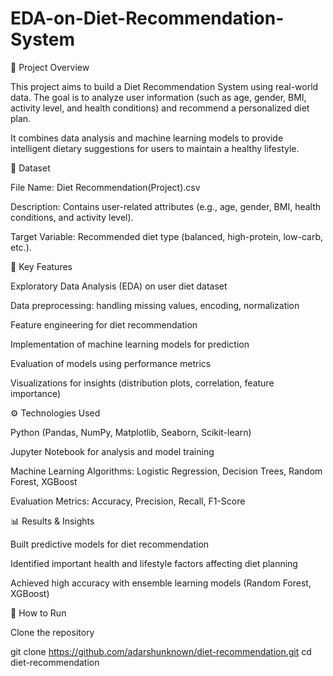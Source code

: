 # EDA-on-Diet-Recommendation-System
📌 Project Overview

This project aims to build a Diet Recommendation System using real-world data. The goal is to analyze user information (such as age, gender, BMI, activity level, and health conditions) and recommend a personalized diet plan.

It combines data analysis and machine learning models to provide intelligent dietary suggestions for users to maintain a healthy lifestyle.

📂 Dataset

File Name: Diet Recommendation(Project).csv

Description: Contains user-related attributes (e.g., age, gender, BMI, health conditions, and activity level).

Target Variable: Recommended diet type (balanced, high-protein, low-carb, etc.).

🔑 Key Features

Exploratory Data Analysis (EDA) on user diet dataset

Data preprocessing: handling missing values, encoding, normalization

Feature engineering for diet recommendation

Implementation of machine learning models for prediction

Evaluation of models using performance metrics

Visualizations for insights (distribution plots, correlation, feature importance)

⚙️ Technologies Used

Python (Pandas, NumPy, Matplotlib, Seaborn, Scikit-learn)

Jupyter Notebook for analysis and model training

Machine Learning Algorithms: Logistic Regression, Decision Trees, Random Forest, XGBoost

Evaluation Metrics: Accuracy, Precision, Recall, F1-Score

📊 Results & Insights

Built predictive models for diet recommendation

Identified important health and lifestyle factors affecting diet planning

Achieved high accuracy with ensemble learning models (Random Forest, XGBoost)

🚀 How to Run

Clone the repository

git clone https://github.com/adarshunknown/diet-recommendation.git
cd diet-recommendation

